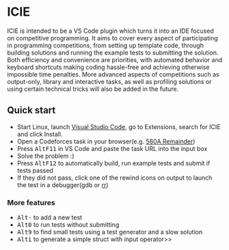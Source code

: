 # ICIE

ICIE is intended to be a VS Code plugin which turns it into an IDE focused on competitive programming. It aims to cover every aspect of participating in programming competitions, from setting up template code, through building solutions and running the example tests to submitting the solution. Both efficiency and convenience are priorities, with automated behavior and keyboard shortcuts making coding hassle-free and achieving otherwise impossible time penalties. More advanced aspects of competitions such as output-only, library and interactive tasks, as well as profiling solutions or using certain technical tricks will also be added in the future.

## Quick start

- Start Linux, launch [Visual Studio Code](https://code.visualstudio.com/), go to Extensions, search for ICIE and click Install.
- Open a Codeforces task in your browser(e.g. [560A Remainder](https://codeforces.com/contest/1165/problem/A))
- Press <kbd>Alt</kbd><kbd>F11</kbd> in VS Code and paste the task URL into the input box
- Solve the problem :)
- Press <kbd>Alt</kbd><kbd>F12</kbd> to automatically build, run example tests and submit if tests passed
- If they did not pass, click one of the rewind icons on output to launch the test in a debugger(gdb or [rr](https://rr-project.org/))

### More features

- <kbd>Alt</kbd><kbd>-</kbd> to add a new test
- <kbd>Alt</kbd><kbd>0</kbd> to run tests without submitting
- <kbd>Alt</kbd><kbd>9</kbd> to find small tests using a test generator and a slow solution
- <kbd>Alt</kbd><kbd>i</kbd> to generate a simple struct with input operator>>
